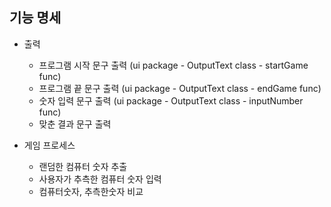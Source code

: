 기능 명세
- 
- 출력
    - 프로그램 시작 문구 출력 (ui package - OutputText class - startGame func)
    - 프로그램 끝 문구 출력 (ui package - OutputText class - endGame func)
    - 숫자 입력 문구 출력 (ui package - OutputText class - inputNumber func)
    - 맞춘 결과 문구 출력
  

- 게임 프로세스
    - 랜덤한 컴퓨터 숫자 추출
    - 사용자가 추측한 컴퓨터 숫자 입력
    - 컴퓨터숫자, 추측한숫자 비교
  

